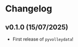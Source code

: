 # Changelog

<!--next-version-placeholder-->

## v0.1.0 (15/07/2025)

- First release of `pyvolleydata`!
